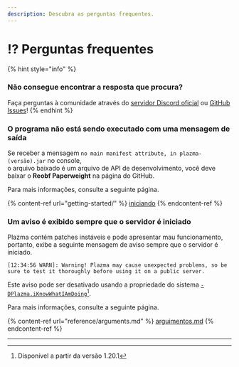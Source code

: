 ```yaml
---
description: Descubra as perguntas frequentes.
---
```


# ⁉️ Perguntas frequentes

{% hint style="info" %}

### Não consegue encontrar a resposta que procura?

Faça perguntas à comunidade através do [servidor Discord oficial](https://discord.gg/MmfC52K8A8) ou [GitHub Issues](https://github.com/PlazmaMC/PlazmaBukkit/issues)!
{% endhint %}

### O programa não está sendo executado com uma mensagem de saída

Se receber a mensagem `no main manifest attribute, in plazma-(versão).jar` no console,\
o arquivo baixado é um arquivo de API de desenvolvimento, você deve baixar o **Reobf Paperweight** na página do GitHub.

Para mais informações, consulte a seguinte página.

{% content-ref url="getting-started/" %}
[iniciando](getting-started#id-2)
{% endcontent-ref %}

### Um aviso é exibido sempre que o servidor é iniciado

Plazma contém patches instáveis e pode apresentar mau funcionamento, portanto, exibe a seguinte mensagem de aviso sempre que o servidor é iniciado.

```log
[12:34:56 WARN]: Warning! Plazma may cause unexpected problems, so be sure to test it thoroughly before using it on a public server.
```

Este aviso pode ser desativado usando a propriedade do sistema [`-DPlazma.iKnowWhatIAmDoing`](#user-content-fn-1)[^1].

Para mais informações, consulte a seguinte página.

{% content-ref url="reference/arguments.md" %}
[arguimentos.md](reference/arguments.md#plazma.iknowwhatiamdoing)
{% endcontent-ref %}

***

[^1]: Disponível a partir da versão 1.20.1

